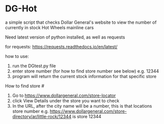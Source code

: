 # DG-Hot
a simple script that checks Dollar General's website to view the number of currently in stock Hot Wheels mainline cars

Need latest version of python installed, as well as requests

for requests:
https://requests.readthedocs.io/en/latest/

how to use:
1. run the DGtest.py file
2. enter store number (for how to find store number see below) e.g. 12344
3. program will return the current stock information for that specific store


How to find store #

1. Go to https://www.dollargeneral.com/store-locator
2. click View Details under the store you want to check
3. In the URL, after the city name will be a number, this is that locations store number
    e.g. https://www.dollargeneral.com/store-directory/ar/little-rock/12344 is store 12344
